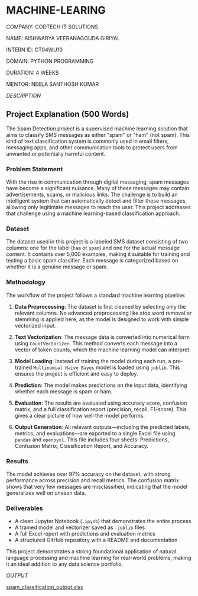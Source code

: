 # MACHINE-LEARING

COMPANY: CODTECH IT SOLUTIONS

NAME: AISHWARYA VEERANAGOUDA GIRIYAL

INTERN ID: CT04WU10

DOMAIN: PYTHON PROGRAMMING

DURATION: 4 WEEKS

MENTOR: NEELA SANTHOSH KUMAR

*DESCRIPTION*

## Project Explanation (500 Words)

The Spam Detection project is a supervised machine learning solution that aims to classify SMS messages as either "spam" or "ham" (not spam). This kind of text classification system is commonly used in email filters, messaging apps, and other communication tools to protect users from unwanted or potentially harmful content.

### Problem Statement

With the rise in communication through digital messaging, spam messages have become a significant nuisance. Many of these messages may contain advertisements, scams, or malicious links. The challenge is to build an intelligent system that can automatically detect and filter these messages, allowing only legitimate messages to reach the user. This project addresses that challenge using a machine learning-based classification approach.

### Dataset

The dataset used in this project is a labeled SMS dataset consisting of two columns: one for the label (`ham` or `spam`) and one for the actual message content. It contains over 5,000 examples, making it suitable for training and testing a basic spam classifier. Each message is categorized based on whether it is a genuine message or spam.

### Methodology

The workflow of the project follows a standard machine learning pipeline:

1. **Data Preprocessing**: The dataset is first cleaned by selecting only the relevant columns. No advanced preprocessing like stop word removal or stemming is applied here, as the model is designed to work with simple vectorized input.

2. **Text Vectorization**: The message data is converted into numerical form using `CountVectorizer`. This method converts each message into a vector of token counts, which the machine learning model can interpret.

3. **Model Loading**: Instead of training the model during each run, a pre-trained `Multinomial Naive Bayes` model is loaded using `joblib`. This ensures the project is efficient and easy to deploy.

4. **Prediction**: The model makes predictions on the input data, identifying whether each message is spam or ham.

5. **Evaluation**: The results are evaluated using accuracy score, confusion matrix, and a full classification report (precision, recall, F1-score). This gives a clear picture of how well the model performs.

6. **Output Generation**: All relevant outputs—including the predicted labels, metrics, and evaluations—are exported to a single Excel file using `pandas` and `openpyxl`. This file includes four sheets: Predictions, Confusion Matrix, Classification Report, and Accuracy.

### Results

The model achieves over 97% accuracy on the dataset, with strong performance across precision and recall metrics. The confusion matrix shows that very few messages are misclassified, indicating that the model generalizes well on unseen data.

### Deliverables

- A clean Jupyter Notebook (`.ipynb`) that demonstrates the entire process
- A trained model and vectorizer saved as `.joblib` files
- A full Excel report with predictions and evaluation metrics
- A structured GitHub repository with a README and documentation

This project demonstrates a strong foundational application of natural language processing and machine learning for real-world problems, making it an ideal addition to any data science portfolio.

*OUTPUT*

[spam_classification_output.xlsx](https://github.com/user-attachments/files/19906603/spam_classification_output.xlsx)

